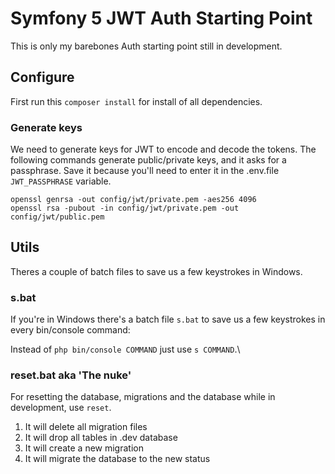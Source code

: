 # Symfony 5 JWT Auth Starting Point

This is only my barebones Auth starting point still in development.

## Configure

First run this ``composer install`` for install of all dependencies.

### Generate keys

We need to generate keys for JWT to encode and decode the tokens. 
The following commands generate public/private keys, and it asks for a passphrase. Save it because you'll need to enter it in the .env.file ``JWT_PASSPHRASE`` variable.

```
openssl genrsa -out config/jwt/private.pem -aes256 4096
openssl rsa -pubout -in config/jwt/private.pem -out config/jwt/public.pem
```

## Utils

Theres a couple of batch files to save us a few keystrokes in Windows.

### s.bat
If you're in Windows there's a batch file ``s.bat`` to save us a few keystrokes in every bin/console command:

Instead of ``php bin/console COMMAND`` just use ``s COMMAND``.\\ 

### reset.bat aka 'The nuke'

For resetting the database, migrations and the database while in development, use ``reset``.

1. It will delete all migration files
2. It will drop all tables in .dev database
3. It will create a new migration
4. It will migrate the database to the new status